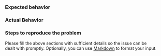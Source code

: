### Expected behavior

### Actual Behavior

### Steps to reproduce the problem

Please fill the above sections with sufficient details so the issue can be dealt with promptly. Optionally, you can use [Markdown](https://guides.github.com/features/mastering-markdown/) to format your input.

